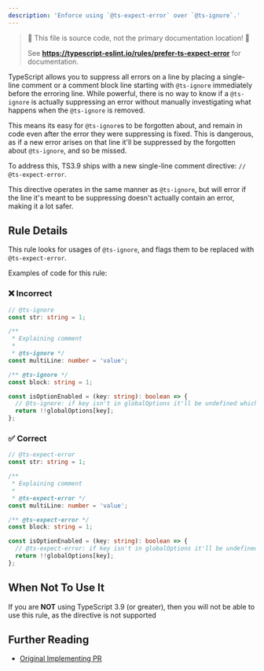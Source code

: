 ```yaml
---
description: 'Enforce using `@ts-expect-error` over `@ts-ignore`.'
---
```


> 🛑 This file is source code, not the primary documentation location! 🛑
>
> See **https://typescript-eslint.io/rules/prefer-ts-expect-error** for documentation.

TypeScript allows you to suppress all errors on a line by placing a single-line comment or a comment block line starting with `@ts-ignore` immediately before the erroring line.
While powerful, there is no way to know if a `@ts-ignore` is actually suppressing an error without manually investigating what happens when the `@ts-ignore` is removed.

This means its easy for `@ts-ignore`s to be forgotten about, and remain in code even after the error they were suppressing is fixed.
This is dangerous, as if a new error arises on that line it'll be suppressed by the forgotten about `@ts-ignore`, and so be missed.

To address this, TS3.9 ships with a new single-line comment directive: `// @ts-expect-error`.

This directive operates in the same manner as `@ts-ignore`, but will error if the line it's meant to be suppressing doesn't actually contain an error, making it a lot safer.

## Rule Details

This rule looks for usages of `@ts-ignore`, and flags them to be replaced with `@ts-expect-error`.

Examples of code for this rule:

<!--tabs-->

### ❌ Incorrect

```ts
// @ts-ignore
const str: string = 1;

/**
 * Explaining comment
 *
 * @ts-ignore */
const multiLine: number = 'value';

/** @ts-ignore */
const block: string = 1;

const isOptionEnabled = (key: string): boolean => {
  // @ts-ignore: if key isn't in globalOptions it'll be undefined which is false
  return !!globalOptions[key];
};
```

### ✅ Correct

```ts
// @ts-expect-error
const str: string = 1;

/**
 * Explaining comment
 *
 * @ts-expect-error */
const multiLine: number = 'value';

/** @ts-expect-error */
const block: string = 1;

const isOptionEnabled = (key: string): boolean => {
  // @ts-expect-error: if key isn't in globalOptions it'll be undefined which is false
  return !!globalOptions[key];
};
```

## When Not To Use It

If you are **NOT** using TypeScript 3.9 (or greater), then you will not be able to use this rule, as the directive is not supported

## Further Reading

- [Original Implementing PR](https://github.com/microsoft/TypeScript/pull/36014)
